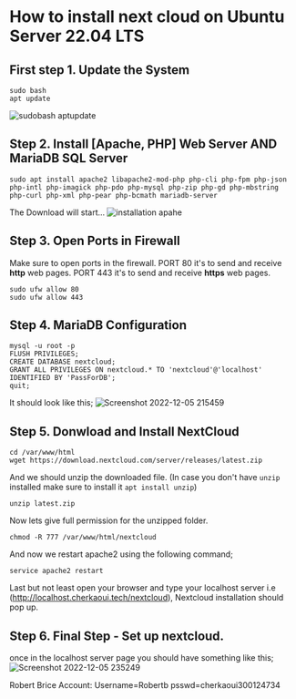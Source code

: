 # How to install next cloud on Ubuntu Server 22.04 LTS
## First step 1. Update the System

```
sudo bash
apt update
```
![sudobash aptupdate](https://user-images.githubusercontent.com/94937145/205809580-566aa8d9-9f68-4619-8028-e70d1bec9a8e.png)

## Step 2.  Install [Apache, PHP] Web Server AND MariaDB SQL Server

```
sudo apt install apache2 libapache2-mod-php php-cli php-fpm php-json php-intl php-imagick php-pdo php-mysql php-zip php-gd php-mbstring php-curl php-xml php-pear php-bcmath mariadb-server
```
The Download will start...
![installation apahe ](https://user-images.githubusercontent.com/94937145/205810142-e95b3076-0682-48f8-8ef9-a6dd9b990aff.png)

## Step 3. Open Ports in Firewall
Make sure to open ports in the firewall.
PORT 80 it's to send and receive **http** web pages.
PORT 443 it's to send and receive **https** web pages.

```
sudo ufw allow 80
sudo ufw allow 443
```
## Step 4. MariaDB Configuration
```
mysql -u root -p
FLUSH PRIVILEGES;
CREATE DATABASE nextcloud;
GRANT ALL PRIVILEGES ON nextcloud.* TO 'nextcloud'@'localhost' IDENTIFIED BY 'PassForDB';
quit;
```
It should look like this;
![Screenshot 2022-12-05 215459](https://user-images.githubusercontent.com/94937145/205811187-fc191e0d-f30a-45b9-b6ce-ccc941c1ab35.png)

## Step 5. Donwload and Install NextCloud

```
cd /var/www/html
wget https://download.nextcloud.com/server/releases/latest.zip

```

And we should unzip the downloaded file. (In case you don't have ```unzip``` installed make sure to install it ```apt install unzip```)

```
unzip latest.zip
```
Now lets give full permission for the unzipped folder.
```
chmod -R 777 /var/www/html/nextcloud

```
And now we restart apache2 using the following command;
```
service apache2 restart
```
Last but not least open your browser and type your localhost server i.e (http://localhost.cherkaoui.tech/nextcloud), Nextcloud installation should pop up.

## Step 6. Final Step - Set up nextcloud.

once in the localhost server page you should have something like this;
![Screenshot 2022-12-05 235249](https://user-images.githubusercontent.com/94937145/205819081-8c627e5a-2bf5-4a80-b2b9-b9b6fffb8924.png)

Robert Brice Account: 
Username=Robertb
psswd=cherkaoui300124734
 


